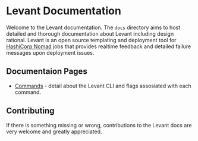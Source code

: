 # Levant Documentation

Welcome to the Levant documentation. The `docs` directory aims to host detailed and thorough documentation about Levant including design rational. Levant is an open source templating and deployment tool for [HashiCorp Nomad](https://www.nomadproject.io/) jobs that provides realtime feedback and detailed failure messages upon deployment issues.

## Documentaion Pages

* [Commands](./commands.md) - detail about the Levant CLI and flags assosiated with each command.

## Contributing

If there is something missing or wrong, contributions to the Levant docs are very welcome and greatly appreciated.
